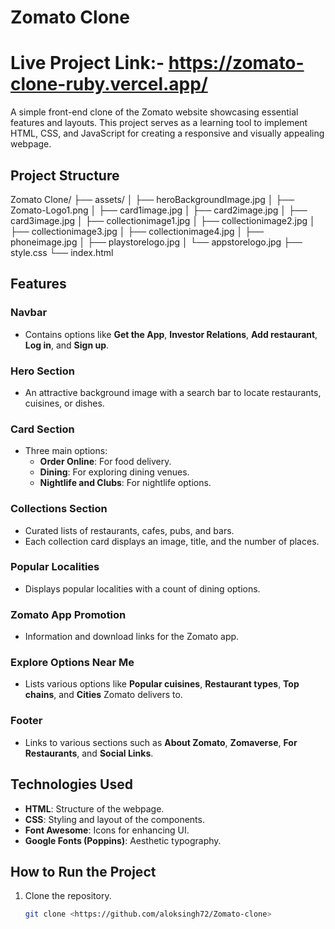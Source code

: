 # Zomato Clone

# Live Project Link:- https://zomato-clone-ruby.vercel.app/

A simple front-end clone of the Zomato website showcasing essential features and layouts. This project serves as a learning tool to implement HTML, CSS, and JavaScript for creating a responsive and visually appealing webpage.

## Project Structure
Zomato Clone/ ├── assets/ │ ├── heroBackgroundImage.jpg │ ├── Zomato-Logo1.png │ ├── card1image.jpg │ ├── card2image.jpg │ ├── card3image.jpg │ ├── collectionimage1.jpg │ ├── collectionimage2.jpg │ ├── collectionimage3.jpg │ ├── collectionimage4.jpg │ ├── phoneimage.jpg │ ├── playstorelogo.jpg │ └── appstorelogo.jpg ├── style.css └── index.html


## Features

### Navbar
- Contains options like **Get the App**, **Investor Relations**, **Add restaurant**, **Log in**, and **Sign up**.
  
### Hero Section
- An attractive background image with a search bar to locate restaurants, cuisines, or dishes.
  
### Card Section
- Three main options:
  - **Order Online**: For food delivery.
  - **Dining**: For exploring dining venues.
  - **Nightlife and Clubs**: For nightlife options.

### Collections Section
- Curated lists of restaurants, cafes, pubs, and bars.
- Each collection card displays an image, title, and the number of places.

### Popular Localities
- Displays popular localities with a count of dining options.

### Zomato App Promotion
- Information and download links for the Zomato app.

### Explore Options Near Me
- Lists various options like **Popular cuisines**, **Restaurant types**, **Top chains**, and **Cities** Zomato delivers to.

### Footer
- Links to various sections such as **About Zomato**, **Zomaverse**, **For Restaurants**, and **Social Links**.

## Technologies Used

- **HTML**: Structure of the webpage.
- **CSS**: Styling and layout of the components.
- **Font Awesome**: Icons for enhancing UI.
- **Google Fonts (Poppins)**: Aesthetic typography.

## How to Run the Project

1. Clone the repository.
   ```bash
   git clone <https://github.com/aloksingh72/Zomato-clone>


